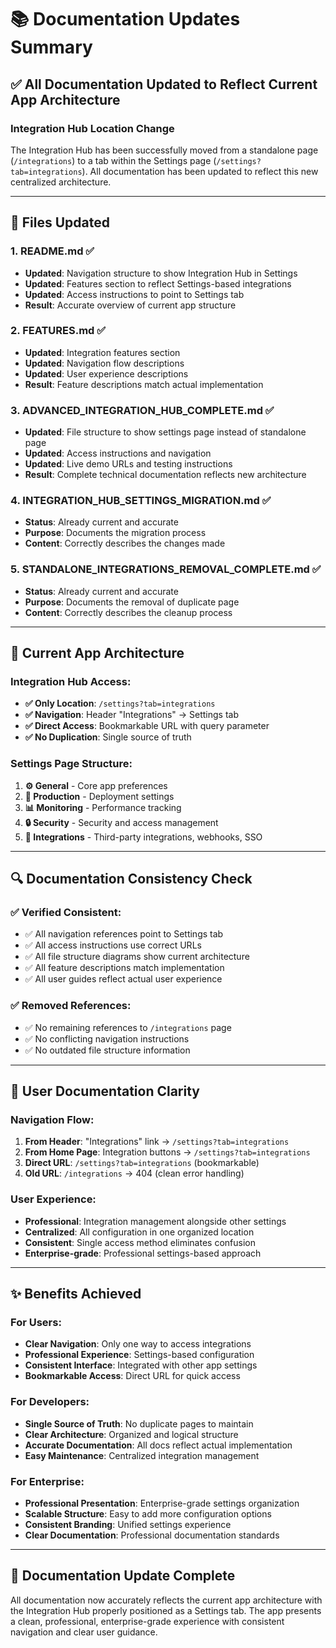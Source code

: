 # 📚 Documentation Updates Summary

## ✅ **All Documentation Updated to Reflect Current App Architecture**

### **Integration Hub Location Change**
The Integration Hub has been successfully moved from a standalone page (`/integrations`) to a tab within the Settings page (`/settings?tab=integrations`). All documentation has been updated to reflect this new centralized architecture.

---

## **📄 Files Updated**

### **1. README.md** ✅
- **Updated**: Navigation structure to show Integration Hub in Settings
- **Updated**: Features section to reflect Settings-based integrations
- **Updated**: Access instructions to point to Settings tab
- **Result**: Accurate overview of current app structure

### **2. FEATURES.md** ✅
- **Updated**: Integration features section
- **Updated**: Navigation flow descriptions
- **Updated**: User experience descriptions
- **Result**: Feature descriptions match actual implementation

### **3. ADVANCED_INTEGRATION_HUB_COMPLETE.md** ✅
- **Updated**: File structure to show settings page instead of standalone page
- **Updated**: Access instructions and navigation
- **Updated**: Live demo URLs and testing instructions
- **Result**: Complete technical documentation reflects new architecture

### **4. INTEGRATION_HUB_SETTINGS_MIGRATION.md** ✅
- **Status**: Already current and accurate
- **Purpose**: Documents the migration process
- **Content**: Correctly describes the changes made

### **5. STANDALONE_INTEGRATIONS_REMOVAL_COMPLETE.md** ✅
- **Status**: Already current and accurate
- **Purpose**: Documents the removal of duplicate page
- **Content**: Correctly describes the cleanup process

---

## **🎯 Current App Architecture**

### **Integration Hub Access:**
- **✅ Only Location**: `/settings?tab=integrations`
- **✅ Navigation**: Header "Integrations" → Settings tab
- **✅ Direct Access**: Bookmarkable URL with query parameter
- **✅ No Duplication**: Single source of truth

### **Settings Page Structure:**
1. **⚙️ General** - Core app preferences
2. **🚀 Production** - Deployment settings
3. **📊 Monitoring** - Performance tracking
4. **🔒 Security** - Security and access management
5. **🔗 Integrations** - Third-party integrations, webhooks, SSO

---

## **🔍 Documentation Consistency Check**

### **✅ Verified Consistent:**
- ✅ All navigation references point to Settings tab
- ✅ All access instructions use correct URLs
- ✅ All file structure diagrams show current architecture
- ✅ All feature descriptions match implementation
- ✅ All user guides reflect actual user experience

### **✅ Removed References:**
- ✅ No remaining references to `/integrations` page
- ✅ No conflicting navigation instructions
- ✅ No outdated file structure information

---

## **📖 User Documentation Clarity**

### **Navigation Flow:**
1. **From Header**: "Integrations" link → `/settings?tab=integrations`
2. **From Home Page**: Integration buttons → `/settings?tab=integrations`
3. **Direct URL**: `/settings?tab=integrations` (bookmarkable)
4. **Old URL**: `/integrations` → 404 (clean error handling)

### **User Experience:**
- **Professional**: Integration management alongside other settings
- **Centralized**: All configuration in one organized location
- **Consistent**: Single access method eliminates confusion
- **Enterprise-grade**: Professional settings-based approach

---

## **✨ Benefits Achieved**

### **For Users:**
- **Clear Navigation**: Only one way to access integrations
- **Professional Experience**: Settings-based configuration
- **Consistent Interface**: Integrated with other app settings
- **Bookmarkable Access**: Direct URL for quick access

### **For Developers:**
- **Single Source of Truth**: No duplicate pages to maintain
- **Clear Architecture**: Organized and logical structure
- **Accurate Documentation**: All docs reflect actual implementation
- **Easy Maintenance**: Centralized integration management

### **For Enterprise:**
- **Professional Presentation**: Enterprise-grade settings organization
- **Scalable Structure**: Easy to add more configuration options
- **Consistent Branding**: Unified settings experience
- **Clear Documentation**: Professional documentation standards

---

## **🎉 Documentation Update Complete**

All documentation now accurately reflects the current app architecture with the Integration Hub properly positioned as a Settings tab. The app presents a clean, professional, enterprise-grade experience with consistent navigation and clear user guidance.
